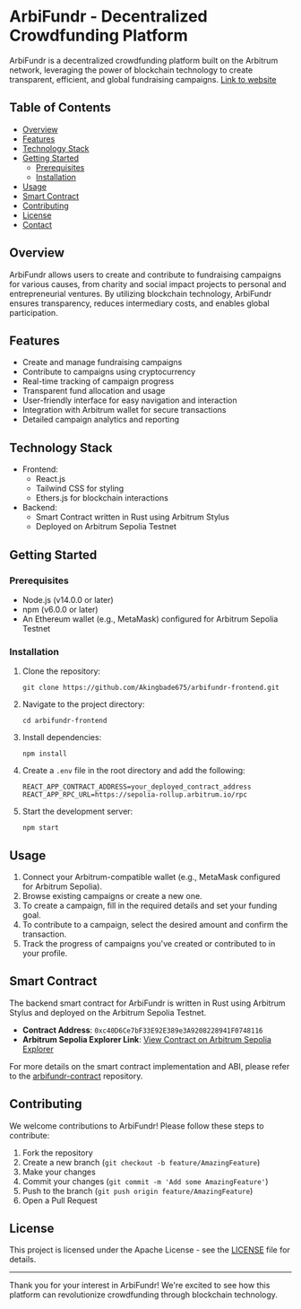 # ArbiFundr - Decentralized Crowdfunding Platform

ArbiFundr is a decentralized crowdfunding platform built on the Arbitrum network, leveraging the power of blockchain technology to create transparent, efficient, and global fundraising campaigns.
[Link to website](https://arbifund.netlify.app)

## Table of Contents

- [Overview](#overview)
- [Features](#features)
- [Technology Stack](#technology-stack)
- [Getting Started](#getting-started)
  - [Prerequisites](#prerequisites)
  - [Installation](#installation)
- [Usage](#usage)
- [Smart Contract](#smart-contract)
- [Contributing](#contributing)
- [License](#license)
- [Contact](#contact)

## Overview

ArbiFundr allows users to create and contribute to fundraising campaigns for various causes, from charity and social impact projects to personal and entrepreneurial ventures. By utilizing blockchain technology, ArbiFundr ensures transparency, reduces intermediary costs, and enables global participation.

## Features

- Create and manage fundraising campaigns
- Contribute to campaigns using cryptocurrency
- Real-time tracking of campaign progress
- Transparent fund allocation and usage
- User-friendly interface for easy navigation and interaction
- Integration with Arbitrum wallet for secure transactions
- Detailed campaign analytics and reporting

## Technology Stack

- Frontend:
  - React.js
  - Tailwind CSS for styling
  - Ethers.js for blockchain interactions
- Backend:
  - Smart Contract written in Rust using Arbitrum Stylus
  - Deployed on Arbitrum Sepolia Testnet

## Getting Started

### Prerequisites

- Node.js (v14.0.0 or later)
- npm (v6.0.0 or later)
- An Ethereum wallet (e.g., MetaMask) configured for Arbitrum Sepolia Testnet

### Installation

1. Clone the repository:

   ```
   git clone https://github.com/Akingbade675/arbifundr-frontend.git
   ```

2. Navigate to the project directory:

   ```
   cd arbifundr-frontend
   ```

3. Install dependencies:

   ```
   npm install
   ```

4. Create a `.env` file in the root directory and add the following:

   ```
   REACT_APP_CONTRACT_ADDRESS=your_deployed_contract_address
   REACT_APP_RPC_URL=https://sepolia-rollup.arbitrum.io/rpc
   ```

5. Start the development server:
   ```
   npm start
   ```

## Usage

1. Connect your Arbitrum-compatible wallet (e.g., MetaMask configured for Arbitrum Sepolia).
2. Browse existing campaigns or create a new one.
3. To create a campaign, fill in the required details and set your funding goal.
4. To contribute to a campaign, select the desired amount and confirm the transaction.
5. Track the progress of campaigns you've created or contributed to in your profile.

## Smart Contract

The backend smart contract for ArbiFundr is written in Rust using Arbitrum Stylus and deployed on the Arbitrum Sepolia Testnet.

- **Contract Address**: `0xc40D6Ce7bF33E92E389e3A9208228941F0748116`
- **Arbitrum Sepolia Explorer Link**: [View Contract on Arbitrum Sepolia Explorer](https://sepolia-explorer.arbitrum.io/address/0xc40D6Ce7bF33E92E389e3A9208228941F0748116)

For more details on the smart contract implementation and ABI, please refer to the [arbifundr-contract](https://github.com/Akingbade675/arbiFund_smart_contract) repository.

## Contributing

We welcome contributions to ArbiFundr! Please follow these steps to contribute:

1. Fork the repository
2. Create a new branch (`git checkout -b feature/AmazingFeature`)
3. Make your changes
4. Commit your changes (`git commit -m 'Add some AmazingFeature'`)
5. Push to the branch (`git push origin feature/AmazingFeature`)
6. Open a Pull Request

## License

This project is licensed under the Apache License - see the [LICENSE](https://github.com/Akingbade675/arbifund_bounty_project/LICENSE.md) file for details.

---

Thank you for your interest in ArbiFundr! We're excited to see how this platform can revolutionize crowdfunding through blockchain technology.
